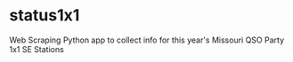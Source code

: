 # status1x1
Web Scraping Python app to collect info for this year's Missouri QSO Party 1x1 SE Stations
